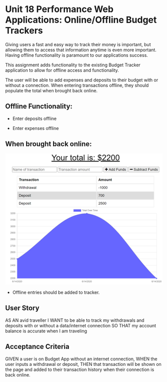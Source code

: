 # Unit 18 Performance Web Applications: Online/Offline Budget Trackers

Giving users a fast and easy way to track their money is important, but allowing them to access that information anytime is even more important. Having offline functionality is paramount to our applications success.

This assignment adds functionality to the existing Budget Tracker application to allow for offline access and functionality.

The user will be able to add expenses and deposits to their budget with or without a connection. When entering transactions offline, they should populate the total when brought back online.

Offline Functionality:
-------------------------------------------------------------

  * Enter deposits offline

  * Enter expenses offline

When brought back online:
-------------------------------------------------------------------

![Screenshot](./public/img/snapshot.png?raw=true "Budget Tracker")

  * Offline entries should be added to tracker.

## User Story
AS AN avid traveller
I WANT to be able to track my withdrawals and deposits with or without a data/internet connection
SO THAT my account balance is accurate when I am traveling

## Acceptance Criteria
GIVEN a user is on Budget App without an internet connection,
WHEN the user inputs a withdrawal or deposit,
THEN that transaction will be shown on the page and added to their transaction history when their connection is back online.
